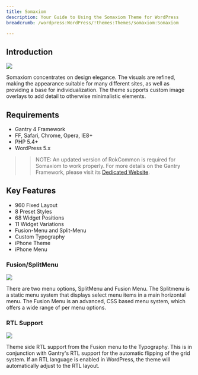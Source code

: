 ```yaml
---
title: Somaxiom
description: Your Guide to Using the Somaxiom Theme for WordPress
breadcrumb: /wordpress:WordPress/!themes:Themes/somaxiom:Somaxiom

---
```


Introduction
------------

![](assets/somaxiom.jpeg)

Somaxiom concentrates on design elegance. The visuals are refined, making the appearance suitable for many different sites, as well as providing a base for individualization. The theme supports custom image overlays to add detail to otherwise minimalistic elements.

Requirements
------------

* Gantry 4 Framework
* FF, Safari, Chrome, Opera, IE8+
* PHP 5.4+
* WordPress 5.x

> > NOTE: An updated version of RokCommon is required for Somaxiom to work properly. For more details on the Gantry Framework, please visit its [Dedicated Website](http://www.gantry.org/).

Key Features
------------

* 960 Fixed Layout
* 8 Preset Styles
* 68 Widget Positions
* 11 Widget Variations
* Fusion-Menu and Split-Menu
* Custom Typography
* iPhone Theme
* iPhone Menu

### Fusion/SplitMenu

![](assets/splitmenu.jpg)

There are two menu options, SplitMenu and Fusion Menu. The Splitmenu is a static menu system that displays select menu items in a main horizontal menu. The Fusion Menu is an advanced, CSS based menu system, which offers a wide range of per menu options.

### RTL Support

![](assets/rtl.jpg)

Theme side RTL support from the Fusion menu to the Typography. This is in conjunction with Gantry's RTL support for the automatic flipping of the grid system. If an RTL language is enabled in WordPress, the theme will automatically adjust to the RTL layout.
